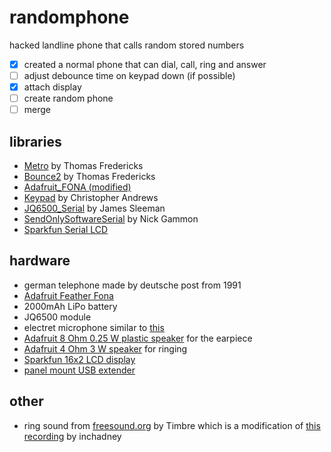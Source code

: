 # randomphone
hacked landline phone that calls random stored numbers

* [x] created a normal phone that can dial, call, ring and answer
* [ ] adjust debounce time on keypad down (if possible)
* [x] attach display
* [ ] create random phone
* [ ] merge

## libraries
* [Metro](https://github.com/thomasfredericks/Metro-Arduino-Wiring) by Thomas Fredericks
* [Bounce2](https://github.com/thomasfredericks/Bounce2) by Thomas Fredericks
* [Adafruit_FONA (modified)](https://github.com/papayapeter/Adafruit_FONA)
* [Keypad](https://github.com/Chris--A/Keypad) by Christopher Andrews
* [JQ6500_Serial](https://github.com/sleemanj/JQ6500_Serial) by James Sleeman
* [SendOnlySoftwareSerial](https://github.com/nickgammon/SendOnlySoftwareSerial) by Nick Gammon
* [Sparkfun Serial LCD](https://github.com/sparkfun/SparkFun_SerLCD_Arduino_Library)

## hardware
* german telephone made by deutsche post from 1991
* [Adafruit Feather Fona](https://www.adafruit.com/product/3027)
* 2000mAh LiPo battery
* JQ6500 module
* electret microphone similar to [this](https://www.adafruit.com/product/1064)
* [Adafruit 8 Ohm 0.25 W plastic speaker](https://www.adafruit.com/product/1891) for the earpiece
* [Adafruit 4 Ohm 3 W speaker](https://www.adafruit.com/product/3351) for ringing
* [Sparkfun 16x2 LCD display](https://www.sparkfun.com/products/14073)
* [panel mount USB extender](https://www.adafruit.com/product/937)

## other
* ring sound from [freesound.org](https://freesound.org/people/Timbre/sounds/391870/) by Timbre which is a modification of [this recording](https://freesound.org/people/inchadney/sounds/391215/) by inchadney
